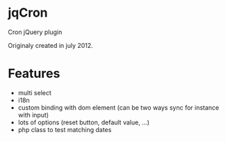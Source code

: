 jqCron
======

Cron jQuery plugin

Originaly created in july 2012.

Features
========
* multi select
* i18n
* custom binding with dom element (can be two ways sync for instance with input)
* lots of options (reset button, default value, ...)
* php class to test matching dates

